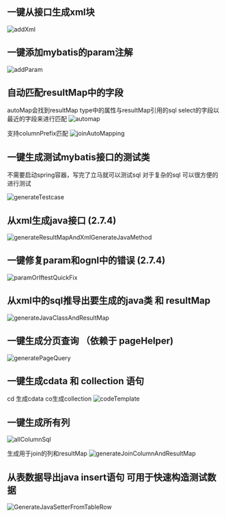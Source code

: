## 一键从接口生成xml块
![addXml](https://gejun123456.coding.net/p/MyBatisCodeHelper-Pro/d/MyBatisCodeHelper-Pro/git/raw/master/screenshots/generateXmlFromMapper.gif)

## 一键添加mybatis的param注解
![addParam](https://gejun123456.coding.net/p/MyBatisCodeHelper-Pro/d/MyBatisCodeHelper-Pro/git/raw/master/screenshots/addParamForOneClick.gif)

## 自动匹配resultMap中的字段
autoMap会找到resultMap type中的属性与resultMap引用的sql select的字段以最近的字段来进行匹配
![automap](https://gejun123456.coding.net/p/MyBatisCodeHelper-Pro/d/MyBatisCodeHelper-Pro/git/raw/master/screenshots/automap.png)

支持columnPrefix匹配
![joinAutoMapping](https://gejun123456.coding.net/p/MyBatisCodeHelper-Pro/d/MyBatisCodeHelper-Pro/git/raw/master/screenshots/joinAutoMapping.gif)

## 一键生成测试mybatis接口的测试类 

不需要启动spring容器，写完了立马就可以测试sql  对于复杂的sql 可以很方便的进行测试 

![generateTestcase](https://gejun123456.coding.net/p/MyBatisCodeHelper-Pro/d/MyBatisCodeHelper-Pro/git/raw/master/screenshots/autoGenerateTestCase.gif)

## 从xml生成java接口 (2.7.4)
![generateResultMapAndXmlGenerateJavaMethod](https://gejun123456.coding.net/p/MyBatisCodeHelper-Pro/d/MyBatisCodeHelper-Pro/git/raw/master/screenshots/generateResultMapAndXmlGenerateJavaMethod.gif)

## 一键修复param和ognl中的错误 (2.7.4)
![paramOrIftestQuickFix](https://gejun123456.coding.net/p/MyBatisCodeHelper-Pro/d/MyBatisCodeHelper-Pro/git/raw/master/screenshots/paramOrIftestQuickFix.gif)


## 从xml中的sql推导出要生成的java类 和 resultMap 

![generateJavaClassAndResultMap](https://gejun123456.coding.net/p/MyBatisCodeHelper-Pro/d/MyBatisCodeHelper-Pro/git/raw/master/screenshots/generateJavaClassAndResultMap.gif)


## 一键生成分页查询 （依赖于 pageHelper)

![generatePageQuery](https://gejun123456.coding.net/p/MyBatisCodeHelper-Pro/d/MyBatisCodeHelper-Pro/git/raw/master/screenshots/generatePageQuery.gif)


## 一键生成cdata 和 collection 语句

cd 生成cdata co生成collection 
![codeTemplate](https://gejun123456.coding.net/p/MyBatisCodeHelper-Pro/d/MyBatisCodeHelper-Pro/git/raw/master/screenshots/codeTemplate.gif)

## 一键生成所有列 
![allColumnSql](https://gejun123456.coding.net/p/MyBatisCodeHelper-Pro/d/MyBatisCodeHelper-Pro/git/raw/master/screenshots/allColumnSql.gif)

生成用于join的列和resultMap
![generateJoinColumnAndResultMap](https://gejun123456.coding.net/p/MyBatisCodeHelper-Pro/d/MyBatisCodeHelper-Pro/git/raw/master/screenshots/generateJoinColumnAndResultMap.gif)

## 从表数据导出java insert语句 可用于快速构造测试数据
![GenerateJavaSetterFromTableRow](https://gejun123456.coding.net/p/MyBatisCodeHelper-Pro/d/MyBatisCodeHelper-Pro/git/raw/master/screenshots/GenerateJavaSetterFromTableRow.gif)




